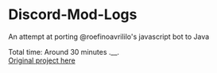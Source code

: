 # Discord-Mod-Logs
An attempt at porting  @roefinoavrililo's javascript bot to Java

Total time: Around 30 minutes .__. <br>
[Original project here](https://github.com/CTK-WARRIOR/Discord-Mod-Logs/)
